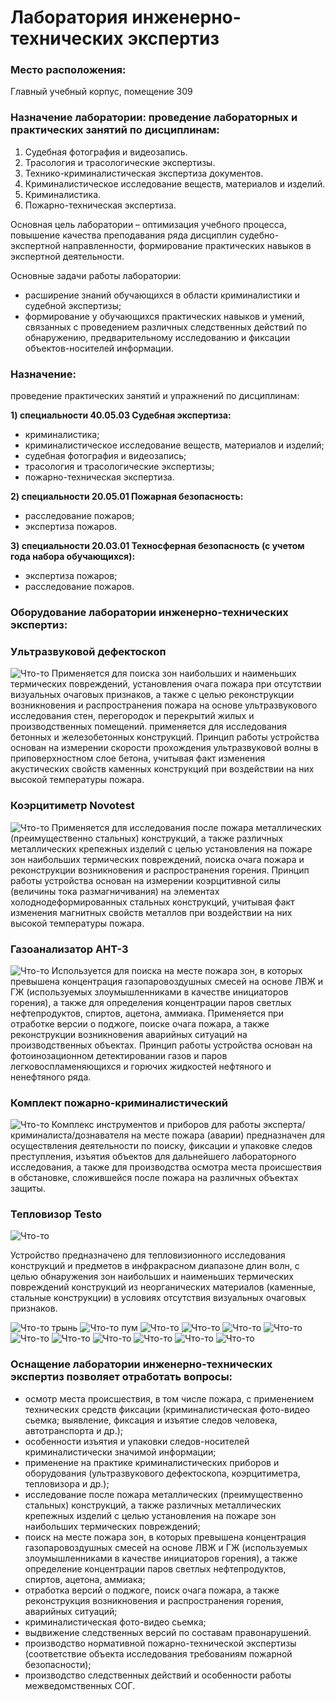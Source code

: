 # Лаборатория инженерно-технических экспертиз
### Место расположения:
Главный учебный корпус, помещение 309

### Назначение лаборатории: проведение лабораторных и практических занятий по дисциплинам:
1.	Судебная фотография и видеозапись.
2.	Трасология и трасологические экспертизы.
3.	Технико-криминалистическая экспертиза документов.
4.	Криминалистическое исследование веществ, материалов и изделий.
5.	Криминалистика.
6.	Пожарно-техническая экспертиза.

Основная цель лаборатории – оптимизация учебного процесса, повышение качества преподавания ряда дисциплин судебно-экспертной направленности, формирование практических навыков в экспертной деятельности.

Основные задачи работы лаборатории:
- расширение знаний обучающихся в области криминалистики и судебной экспертизы;
- формирование у обучающихся практических навыков и умений, связанных с проведением различных следственных действий по обнаружению, предварительному исследованию и фиксации объектов-носителей информации.

### Назначение: 
проведение практических занятий и упражнений по дисциплинам: 

**1) специальности 40.05.03 Судебная экспертиза:**
- криминалистика;
- криминалистическое исследование веществ, материалов и изделий;
- судебная фотография и видеозапись;
- трасология и трасологические экспертизы;
- пожарно-техническая экспертиза.

**2) специальности 20.05.01 Пожарная безопасность:**
- расследование пожаров;
- экспертиза пожаров.

**3) специальности 20.03.01 Техносферная безопасность (с учетом года набора обучающихся):**
- экспертиза пожаров;
- расследование пожаров.

### Оборудование лаборатории инженерно-технических экспертиз:

### Ультразвуковой дефектоскоп
![Что-то](IMG_20211221_173635.jpg "Место проведения пожароопасных работ")
Применяется для поиска зон наибольших и наименьших термических повреждений, установления очага пожара при отсутствии визуальных очаговых признаков, а также с целью реконструкции возникновения и распространения пожара на основе ультразвукового исследования стен, перегородок и перекрытий жилых и производственных помещений. применяется для исследования бетонных и железобетонных конструкций.
Принцип работы устройства основан на измерении скорости прохождения ультразвуковой волны в приповерхностном слое бетона, учитывая факт изменения акустических свойств каменных конструкций при воздействии на них высокой температуры пожара.

### Коэрцитиметр Novotest
![Что-то](IMG_20211221_173813.jpg "Место проведения пожароопасных работ")
Применяется для исследования после пожара металлических (преимущественно стальных) конструкций, а также различных металлических крепежных изделий с целью установления на пожаре зон наибольших термических повреждений, поиска очага пожара и реконструкции возникновения и распространения горения.
Принцип работы устройства основан на измерении коэрцитивной силы (величины тока размагничивания) на элементах холоднодеформированных стальных конструкций, учитывая факт изменения магнитных свойств металлов при воздействии на них высокой температуры пожара.

### Газоанализатор АНТ-3
![Что-то](IMG_20220110_093038.jpg "Место проведения пожароопасных работ")
Используется для поиска на месте пожара зон, в которых превышена концентрация газопаровоздушных смесей на основе ЛВЖ и ГЖ (используемых злоумышленниками в качестве инициаторов горения), а также для определения концентрации паров светлых нефтепродуктов, спиртов, ацетона, аммиака. Применяется при отработке версии о поджоге, поиске очага пожара, а также реконструкции возникновения аварийных ситуаций на производственных объектах. 
Принцип работы устройства основан на фотоинозационном детектировании газов и паров легковоспламеняющихся и горючих жидкостей нефтяного и ненефтяного ряда. 

### Комплект пожарно-криминалистический
![Что-то](IMG_20210126_103453.jpg "Место проведения пожароопасных работ")
Комплекс инструментов и приборов для работы эксперта/криминалиста/дознавателя на месте пожара (аварии) предназначен для осуществления деятельности по поиску, фиксации и упаковке следов преступления, изъятия объектов для дальнейшего лабораторного исследования, а также для производства осмотра места происшествия в обстановке, сложившейся после пожара на различных объектах защиты.

### Тепловизор Testo
![Что-то](IMG_2024131231231.jpg "Место проведения пожароопасных работ")

Устройство предназначено для тепловизионного исследования конструкций и предметов в инфракрасном диапазоне длин волн, с целью обнаружения зон наибольших и наименьших термических повреждений конструкций из неорганических материалов (каменные, стальные конструкции) в условиях отсутствия визуальных очаговых признаков.


![Что-то](IMG_20210121_091000.jpg "Место проведения пожароопасных работ")
трынь
![Что-то](IMG_20210121_090906.jpg "Место проведения пожароопасных работ")
пум 
![Что-то](IMG_20210121_090742.jpg "Место проведения пожароопасных работ")
![Что-то](IMG_20210121_090628.jpg "Место проведения пожароопасных работ")
![Что-то](IMG_20210121_090333.jpg "Место проведения пожароопасных работ")
![Что-то](IMG-20211210-WA0018.jpg "Место проведения пожароопасных работ")
![Что-то](IMG-20211210-WA0015.jpg "Место проведения пожароопасных работ")
![Что-то](IMG-20211210-WA0013.jpg "Место проведения пожароопасных работ")
![Что-то](IMG-20211210-WA0011.jpg "Место проведения пожароопасных работ")
![Что-то](IMG-20211210-WA0010-копия.jpg "Место проведения пожароопасных работ")
![Что-то](IMG-20211210-WA0008.jpg "Место проведения пожароопасных работ")
![Что-то](IMG-20211210-WA0009.jpg "Место проведения пожароопасных работ")

### Оснащение лаборатории инженерно-технических экспертиз позволяет отработать вопросы:
- осмотр места происшествия, в том числе пожара, с применением технических средств фиксации (криминалистическая фото-видео сьемка; выявление, фиксация и изъятие следов человека, автотранспорта и др.);
- особенности изъятия и упаковки следов-носителей криминалистически значимой информации;
- применение на практике криминалистических приборов и оборудования (ультразвукового дефектоскопа, коэрцитиметра, тепловизора и др.);
- исследование после пожара металлических (преимущественно стальных) конструкций, а также различных металлических крепежных изделий с целью установления на пожаре зон наибольших термических повреждений;
- поиск на месте пожара зон, в которых превышена концентрация газопаровоздушных смесей на основе ЛВЖ и ГЖ (используемых злоумышленниками в качестве инициаторов горения), а также определение концентрации паров светлых нефтепродуктов, спиртов, ацетона, аммиака;
- отработка версий о поджоге, поиск очага пожара, а также реконструкция возникновения и распространения горения, аварийных ситуаций;
- криминалистическая фото-видео сьемка;
- выдвижение следственных версий по составам правонарушений.
- производство нормативной пожарно-технической экспертизы (соответствие объекта исследования требованиям пожарной безопасности);
- производство следственных действий и особенности работы межведомственных СОГ.

